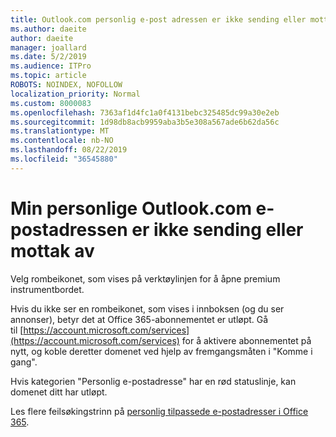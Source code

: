 ```yaml
---
title: Outlook.com personlig e-post adressen er ikke sending eller mottak av
ms.author: daeite
author: daeite
manager: joallard
ms.date: 5/2/2019
ms.audience: ITPro
ms.topic: article
ROBOTS: NOINDEX, NOFOLLOW
localization_priority: Normal
ms.custom: 8000083
ms.openlocfilehash: 7363af1d4fc1a0f4131bebc325485dc99a30e2eb
ms.sourcegitcommit: 1d98db8acb9959aba3b5e308a567ade6b62da56c
ms.translationtype: MT
ms.contentlocale: nb-NO
ms.lasthandoff: 08/22/2019
ms.locfileid: "36545880"
---
```

# <a name="my-personalized-outlookcom-email-address-isnt-sending-or-receiving"></a>Min personlige Outlook.com e-postadressen er ikke sending eller mottak av

Velg rombeikonet, som vises på verktøylinjen for å åpne premium instrumentbordet.

Hvis du ikke ser en rombeikonet, som vises i innboksen (og du ser annonser), betyr det at Office 365-abonnementet er utløpt. Gå til [https://account.microsoft.com/services](https://account.microsoft.com/services) for å aktivere abonnementet på nytt, og koble deretter domenet ved hjelp av fremgangsmåten i "Komme i gang".

Hvis kategorien "Personlig e-postadresse" har en rød statuslinje, kan domenet ditt har utløpt.

Les flere feilsøkingstrinn på [personlig tilpassede e-postadresser i Office 365](https://support.office.com/article/75416a58-b225-4c02-8c07-8979403b427b?wt.mc_id=Office_Outlook_com_Alchemy).